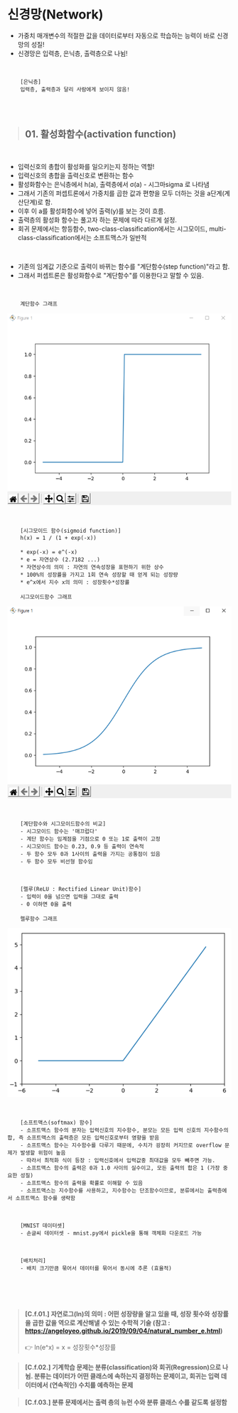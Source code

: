 # 신경망(Network)

- 가중치 매개변수의 적절한 값을 데이터로부터 자동으로 학습하는 능력이 바로 신경망의 성질!
- 신경망은 입력층, 은닉층, 출력층으로 나뉨!

<br>

        [은닉층]
        입력층, 출력층과 달리 사람에게 보이지 않음!

<br>
<br>

> ## 01. 활성화함수(activation function)

<br>

- 입력신호의 총합이 활성화를 일으키는지 정하는 역할!
- 입력신호의 총합을 출력신호로 변환하는 함수
- 활성화함수는 은닉층에서 h(a), 출력층에서 σ(a) - 시그마sigma 로 나타냄
- 그래서 기존의 퍼셉트론에서 가중치를 곱한 값과 편향을 모두 더하는 것을 a단계(계산단계)로 함.
- 이후 이 a를 활성화함수에 넣어 출력(y)를 보는 것이 흐름.
- 출력층의 활성화 함수는 풀고자 하는 문제에 따라 다르게 설정.
- 회귀 문제에서는 항등함수, two-class-classification에서는 시그모이드, multi-class-classification에서는 소프트맥스가 일반적

<br>

- 기존의 임계값 기준으로 출력이 바뀌는 함수를 "계단함수(step function)"라고 함.
- 그래서 퍼셉트론은 활성화함수로 "계단함수"를 이용한다고 말할 수 있음.

<br>

        계단함수 그래프

![](./image/01.PNG)

<br>

        [시그모이드 함수(sigmoid function)]
        h(x) = 1 / (1 + exp(-x))

        * exp(-x) = e^(-x)
        * e = 자연상수 (2.7182 ...)
        * 자연상수의 의미 : 자연의 연속성장을 표현하기 위한 상수
        * 100%의 성장률을 가지고 1회 연속 성장할 때 얻게 되는 성장량
        * e^x에서 지수 x의 의미 : 성장횟수*성장률

        시그모이드함수 그래프

![ ](./image/02.PNG)

<br>

        [계단함수와 시그모이드함수의 비교]
        - 시그모이드 함수는 '매끄럽다'
        - 계단 함수는 임계점을 기점으로 0 또는 1로 출력이 고정
        - 시그모이드 함수는 0.23, 0.9 등 출력이 연속적
        - 두 함수 모두 0과 1사이의 출력을 가지는 공통점이 있음
        - 두 함수 모두 비선형 함수임

<br>

        [렐루(ReLU : Rectified Linear Unit)함수]
        - 입력이 0을 넘으면 입력을 그대로 출력
        - 0 이하면 0을 출력

        렐루함수 그래프

![ ](./image/03.PNG)

<br>

        [소프트맥스(softmax) 함수]
        - 소프트맥스 함수의 분자는 입력신호의 지수함수, 분모는 모든 입력 신호의 지수함수의 합, 즉 소프트맥스의 출력층은 모든 입력신호로부터 영향을 받음
        - 소프트맥스 함수는 지수함수를 다루기 때문에, 수치가 굉장히 커지므로 overflow 문제가 발생할 위험이 높음
        - 따라서 최적화 식이 등장 : 입력신호에서 입력값중 최대값을 모두 빼주면 가능.
        - 소프트맥스 함수의 출력은 0과 1.0 사이의 실수이고, 모든 출력의 합은 1 (가장 중요한 성질)
        - 소프트맥스 함수의 출력을 확률로 이해할 수 있음
        - 소프트맥스는 지수함수를 사용하고, 지수함수는 단조함수이므로, 분류에서는 출력층에서 소프트맥스 함수를 생략함

<br>

        [MNIST 데이터셋]
        - 손글씨 데이터셋 - mnist.py에서 pickle을 통해 객체화 다운로드 가능

<br>

        [배치처리]
        - 배치 크기만큼 묶어서 데이터를 묶어서 동시에 추론 (효율적)

<br><br><br>

> #### [C.f.01.] 자연로그(ln)의 의미 : 어떤 성장량을 알고 있을 때, 성장 횟수와 성장률을 곱한 값을 역으로 계산해낼 수 있는 수학적 기술 (참고 : https://angeloyeo.github.io/2019/09/04/natural_number_e.html)
>
> 👉 ln(e^x) = x = 성장횟수\*성장률

> #### [C.f.02.] 기계학습 문제는 분류(classification)와 회귀(Regression)으로 나뉨. 분류는 데이터가 어떤 클래스에 속하는지 결정하는 문제이고, 회귀는 입력 데이터에서 (연속적인) 수치를 예측하는 문제

> #### [C.f.03.] 분류 문제에서는 출력 층의 뉴런 수와 분류 클래스 수를 같도록 설정함
